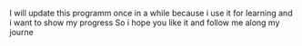 I will update this programm once in a while because i use it for learning and i want to show my progress 
So i hope you like it and follow me along my journe
